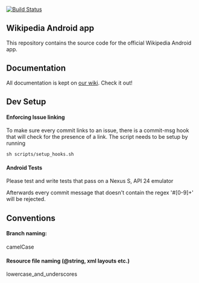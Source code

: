 [![Build Status](https://travis-ci.com/SteveLocke/SOEN390-wiki.svg?token=VdHBssbr7jcta4rPxyAp&branch=master)](https://travis-ci.com/SteveLocke/SOEN390-wiki)

## Wikipedia Android app

This repository contains the source code for the official Wikipedia Android app.

## Documentation

All documentation is kept on [our wiki](https://www.mediawiki.org/wiki/Wikimedia_Apps/Team/Wikipedia_Android_app_hacking). Check it out!

## Dev Setup

#### Enforcing Issue linking
To make sure every commit links to an issue, there is a commit-msg hook that will check for the presence of a link.  The script needs to be setup by running 

`sh scripts/setup_hooks.sh`

#### Android Tests
Please test and write tests that pass on a Nexus S, API 24 emulator

Afterwards every commit message that doesn't contain the regex '#[0-9]+' will be rejected.

## Conventions

#### Branch naming:
camelCase

#### Resource file naming (@string, xml layouts etc.)
lowercase_and_underscores

